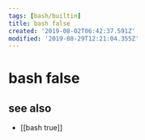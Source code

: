 ```yaml
---
tags: [bash/builtin]
title: bash false
created: '2019-08-02T06:42:37.591Z'
modified: '2019-08-29T12:21:04.355Z'
---
```


# bash false

## see also
- [[bash true]]
